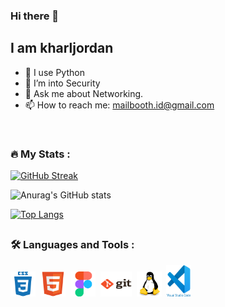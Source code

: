 ### Hi there 👋
## I am kharljordan
- 🔭 I use Python
- 🌱 I’m into Security
- 💬 Ask me about Networking.
- 📫 How to reach me: mailbooth.id@gmail.com

<html>
   <body>
      <div>
       <img src ="https://komarev.com/ghpvc/?username=kharljordan&style=flat-square&color=green" alt=""/>  
      </div>
   </body>
 </html>
 
 ### :fire: My Stats : 
 [![GitHub Streak](http://github-readme-streak-stats.herokuapp.com?user=kharljordan&theme=dark&background=000000)](https://git.io/streak-stats)

 ![Anurag's GitHub stats](https://github-readme-stats.vercel.app/api?username=kharljordan&show_icons=true&theme=radical)
 
[![Top Langs](https://github-readme-stats.vercel.app/api/top-langs/?username=kharljordan&layout=compact&langs_count=8)](https://github.com/kharljordan/github-readme-stats)
##
### :hammer_and_wrench: Languages and Tools :
<html>
   <body>
      <div id="icons">
      <img src="https://github.com/devicons/devicon/blob/master/icons/css3/css3-plain-wordmark.svg"  title="CSS3" alt="CSS" width="40" height="40"/>&nbsp;
      <img src="https://github.com/devicons/devicon/blob/master/icons/html5/html5-original.svg" title="HTML5" alt="HTML" width="40" height="40"/>&nbsp;
      <img src="https://github.com/devicons/devicon/blob/master/icons/figma/figma-original.svg" title="FIGMA" alt="FIGMA" width="40" height="40"/>&nbsp;
      <img src="https://github.com/devicons/devicon/blob/master/icons/git/git-original-wordmark.svg" title="GIT" alt="GIT" width="50" height="40"/>&nbsp;
      <img src="https://github.com/devicons/devicon/blob/master/icons/linux/linux-original.svg" title="LINUX" alt="LINUX" width="40" height="40"/>&nbsp;
      <img src="https://github.com/devicons/devicon/blob/master/icons/vscode/vscode-original-wordmark.svg" title="VSCODE" alt="VSCODE" width="40" height="50"/>&nbsp;
      </div>
      
   </body>
 </html> 

